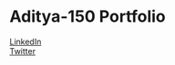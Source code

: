 # Aditya-150 Portfolio

[LinkedIn](https://www.linkedin.com/in/aditya-prasad-mohanty-6736231a0/)<br/>
[Twitter](https://twitter.com/adityaprasad150)